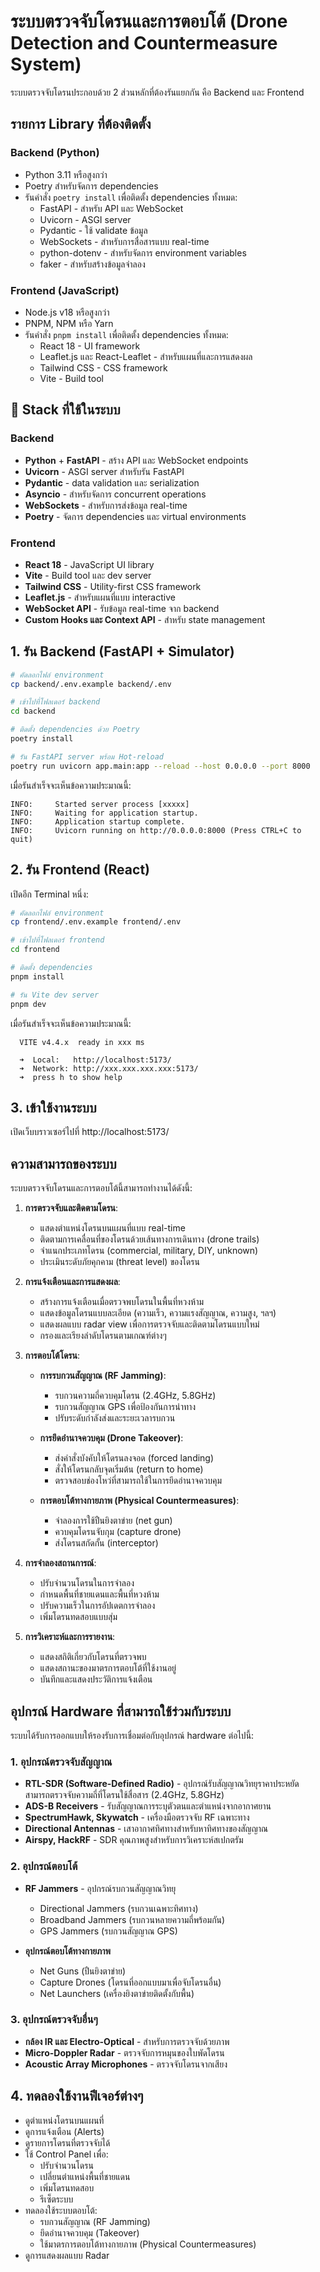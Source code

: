 # ระบบตรวจจับโดรนและการตอบโต้ (Drone Detection and Countermeasure System)

ระบบตรวจจับโดรนประกอบด้วย 2 ส่วนหลักที่ต้องรันแยกกัน คือ Backend และ Frontend

## รายการ Library ที่ต้องติดตั้ง

### Backend (Python)
- Python 3.11 หรือสูงกว่า
- Poetry สำหรับจัดการ dependencies
- รันคำสั่ง `poetry install` เพื่อติดตั้ง dependencies ทั้งหมด:
  - FastAPI - สำหรับ API และ WebSocket
  - Uvicorn - ASGI server
  - Pydantic - ใช้ validate ข้อมูล
  - WebSockets - สำหรับการสื่อสารแบบ real-time
  - python-dotenv - สำหรับจัดการ environment variables
  - faker - สำหรับสร้างข้อมูลจำลอง

### Frontend (JavaScript)
- Node.js v18 หรือสูงกว่า
- PNPM, NPM หรือ Yarn
- รันคำสั่ง `pnpm install` เพื่อติดตั้ง dependencies ทั้งหมด:
  - React 18 - UI framework
  - Leaflet.js และ React-Leaflet - สำหรับแผนที่และการแสดงผล
  - Tailwind CSS - CSS framework
  - Vite - Build tool

## 🔧 Stack ที่ใช้ในระบบ

### Backend
- **Python** + **FastAPI** - สร้าง API และ WebSocket endpoints
- **Uvicorn** - ASGI server สำหรับรัน FastAPI
- **Pydantic** - data validation และ serialization
- **Asyncio** - สำหรับจัดการ concurrent operations
- **WebSockets** - สำหรับการส่งข้อมูล real-time
- **Poetry** - จัดการ dependencies และ virtual environments

### Frontend
- **React 18** - JavaScript UI library
- **Vite** - Build tool และ dev server
- **Tailwind CSS** - Utility-first CSS framework
- **Leaflet.js** - สำหรับแผนที่แบบ interactive
- **WebSocket API** - รับข้อมูล real-time จาก backend
- **Custom Hooks และ Context API** - สำหรับ state management

## 1. รัน Backend (FastAPI + Simulator)

```bash
# คัดลอกไฟล์ environment
cp backend/.env.example backend/.env

# เข้าไปที่โฟลเดอร์ backend
cd backend

# ติดตั้ง dependencies ด้วย Poetry
poetry install

# รัน FastAPI server พร้อม Hot-reload
poetry run uvicorn app.main:app --reload --host 0.0.0.0 --port 8000
```

เมื่อรันสำเร็จจะเห็นข้อความประมาณนี้:
```
INFO:     Started server process [xxxxx]
INFO:     Waiting for application startup.
INFO:     Application startup complete.
INFO:     Uvicorn running on http://0.0.0.0:8000 (Press CTRL+C to quit)
```

## 2. รัน Frontend (React)

เปิดอีก Terminal หนึ่ง:

```bash
# คัดลอกไฟล์ environment
cp frontend/.env.example frontend/.env

# เข้าไปที่โฟลเดอร์ frontend
cd frontend

# ติดตั้ง dependencies
pnpm install

# รัน Vite dev server
pnpm dev
```

เมื่อรันสำเร็จจะเห็นข้อความประมาณนี้:
```
  VITE v4.4.x  ready in xxx ms

  ➜  Local:   http://localhost:5173/
  ➜  Network: http://xxx.xxx.xxx.xxx:5173/
  ➜  press h to show help
```

## 3. เข้าใช้งานระบบ

เปิดเว็บบราวเซอร์ไปที่ http://localhost:5173/

## ความสามารถของระบบ

ระบบตรวจจับโดรนและการตอบโต้นี้สามารถทำงานได้ดังนี้:

1. **การตรวจจับและติดตามโดรน**:
   - แสดงตำแหน่งโดรนบนแผนที่แบบ real-time
   - ติดตามการเคลื่อนที่ของโดรนด้วยเส้นทางการเดินทาง (drone trails)
   - จำแนกประเภทโดรน (commercial, military, DIY, unknown)
   - ประเมินระดับภัยคุกคาม (threat level) ของโดรน

2. **การแจ้งเตือนและการแสดงผล**:
   - สร้างการแจ้งเตือนเมื่อตรวจพบโดรนในพื้นที่หวงห้าม
   - แสดงข้อมูลโดรนแบบละเอียด (ความเร็ว, ความแรงสัญญาณ, ความสูง, ฯลฯ)
   - แสดงผลแบบ radar view เพื่อการตรวจจับและติดตามโดรนแบบใหม่
   - กรองและเรียงลำดับโดรนตามเกณฑ์ต่างๆ

3. **การตอบโต้โดรน**:
   - **การรบกวนสัญญาณ (RF Jamming)**:
     - รบกวนความถี่ควบคุมโดรน (2.4GHz, 5.8GHz)
     - รบกวนสัญญาณ GPS เพื่อป้องกันการนำทาง
     - ปรับระดับกำลังส่งและระยะเวลารบกวน
   
   - **การยึดอำนาจควบคุม (Drone Takeover)**:
     - ส่งคำสั่งบังคับให้โดรนลงจอด (forced landing)
     - สั่งให้โดรนกลับจุดเริ่มต้น (return to home)
     - ตรวจสอบช่องโหว่ที่สามารถใช้ในการยึดอำนาจควบคุม
   
   - **การตอบโต้ทางกายภาพ (Physical Countermeasures)**:
     - จำลองการใช้ปืนยิงตาข่าย (net gun)
     - ควบคุมโดรนจับกุม (capture drone)
     - ส่งโดรนสกัดกั้น (interceptor)

4. **การจำลองสถานการณ์**:
   - ปรับจำนวนโดรนในการจำลอง
   - กำหนดพื้นที่ชายแดนและพื้นที่หวงห้าม
   - ปรับความเร็วในการอัปเดตการจำลอง
   - เพิ่มโดรนทดสอบแบบสุ่ม

5. **การวิเคราะห์และการรายงาน**:
   - แสดงสถิติเกี่ยวกับโดรนที่ตรวจพบ
   - แสดงสถานะของมาตรการตอบโต้ที่ใช้งานอยู่
   - บันทึกและแสดงประวัติการแจ้งเตือน

## อุปกรณ์ Hardware ที่สามารถใช้ร่วมกับระบบ

ระบบได้รับการออกแบบให้รองรับการเชื่อมต่อกับอุปกรณ์ hardware ต่อไปนี้:

### 1. อุปกรณ์ตรวจจับสัญญาณ
- **RTL-SDR (Software-Defined Radio)** - อุปกรณ์รับสัญญาณวิทยุราคาประหยัด สามารถตรวจจับความถี่ที่โดรนใช้สื่อสาร (2.4GHz, 5.8GHz)
- **ADS-B Receivers** - รับสัญญาณการระบุตัวตนและตำแหน่งจากอากาศยาน
- **SpectrumHawk, Skywatch** - เครื่องมือตรวจจับ RF เฉพาะทาง
- **Directional Antennas** - เสาอากาศทิศทางสำหรับหาทิศทางของสัญญาณ
- **Airspy, HackRF** - SDR คุณภาพสูงสำหรับการวิเคราะห์สเปกตรัม

### 2. อุปกรณ์ตอบโต้
- **RF Jammers** - อุปกรณ์รบกวนสัญญาณวิทยุ
  - Directional Jammers (รบกวนเฉพาะทิศทาง)
  - Broadband Jammers (รบกวนหลายความถี่พร้อมกัน)
  - GPS Jammers (รบกวนสัญญาณ GPS)

- **อุปกรณ์ตอบโต้ทางกายภาพ**
  - Net Guns (ปืนยิงตาข่าย)
  - Capture Drones (โดรนที่ออกแบบมาเพื่อจับโดรนอื่น)
  - Net Launchers (เครื่องยิงตาข่ายติดตั้งกับพื้น)

### 3. อุปกรณ์ตรวจจับอื่นๆ
- **กล้อง IR และ Electro-Optical** - สำหรับการตรวจจับด้วยภาพ
- **Micro-Doppler Radar** - ตรวจจับการหมุนของใบพัดโดรน
- **Acoustic Array Microphones** - ตรวจจับโดรนจากเสียง

## 4. ทดลองใช้งานฟีเจอร์ต่างๆ

- ดูตำแหน่งโดรนบนแผนที่
- ดูการแจ้งเตือน (Alerts)
- ดูรายการโดรนที่ตรวจจับได้
- ใช้ Control Panel เพื่อ:
  - ปรับจำนวนโดรน
  - เปลี่ยนตำแหน่งพื้นที่ชายแดน
  - เพิ่มโดรนทดสอบ
  - รีเซ็ตระบบ
- ทดลองใช้ระบบตอบโต้:
  - รบกวนสัญญาณ (RF Jamming)
  - ยึดอำนาจควบคุม (Takeover)
  - ใช้มาตรการตอบโต้ทางกายภาพ (Physical Countermeasures)
- ดูการแสดงผลแบบ Radar